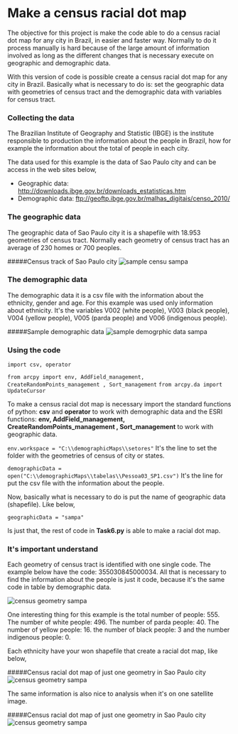 # Make a census racial dot map


The objective for this project is make the code able to do a census racial dot map for any city in Brazil, 
in easier and faster way. Normally to do it process manually is hard because of the large amount 
of information involved as long as the different changes that is necessary execute on geographic 
and demographic data. 

With this version of code is possible create a census racial dot map for any city in Brazil. Basically what is necessary to 
do is: set the geographic data with geometries of census tract and the demographic data with variables for census tract.

### Collecting the data

The Brazilian Institute of Geography and Statistic (IBGE) is the institute responsible to 
production the information about the people in Brazil, how for example the information about the total of
people in each city. 

The data used for this example is the data of Sao Paulo city and can be access in the web sites below, 

- Geographic data: http://downloads.ibge.gov.br/downloads_estatisticas.htm
- Demographic data: ftp://geoftp.ibge.gov.br/malhas_digitais/censo_2010/

### The geographic data

The geographic data of Sao Paulo city it is a shapefile with 18.953 geometries of census tract. Normally 
each geometry of census tract has an average of 230 homes or 700 peoples.

#####Census track of Sao Paulo city
![sample censu sampa](http://i.imgur.com/4GzK7SX.png)

### The demographic data
The demographic data it is a csv file with the information about the ethnicity, gender and age. 
For this example was used only information about ethnicity. It's the variables V002 (white people), 
V003 (black people), V004 (yellow people), V005 (parda people) and V006 (indigenous people).

#####Sample demographic data
![sample demogrphic data sampa](http://i.imgur.com/WWWpSwx.png)

### Using the code

``import csv, operator``

``from arcpy import env, AddField_management, CreateRandomPoints_management , Sort_management``
``from arcpy.da import UpdateCursor``

To make a census racial dot map is necessary import the standard functions of python: **csv** and **operator** to work with 
demographic data and the ESRI functions: **env, AddField_management, CreateRandomPoints_management , Sort_management** to work with geographic data.

``env.workspace = "C:\\demographicMaps\\setores"``
It's the line to set the folder with the geometries of census of city or states.

``demographicData = open("C:\\demographicMaps\\tabelas\\Pessoa03_SP1.csv")``
It's the line for put the csv file with the information about the people.

Now, basically what is necessary to do is put the name of geographic data (shapefile). Like below,

``geographicData = "sampa"``

Is just that, the rest of code in **Task6.py** is able to make a racial dot map. 

### It's important understand

Each geometry of census tract is identified with one single code. The example below have the code: 
355030845000034. All that is necessary to find the information about the people is just it code, because it's 
the same code in table by demographic data.

![census geometry sampa](http://i.imgur.com/w5ASJ7Z.png)
  
One interesting thing for this example is the total number of people: 555. The number of white people: 496. 
The number of parda people: 40. The number of yellow people: 16. the number of black people: 3 and the 
number indigenous people: 0. 

Each ethnicity have your won shapefile that create a racial dot map, like below,

#####Census racial dot map of just one geometry in Sao Paulo city
![census geometry sampa](http://i.imgur.com/6Lvwdyx.png)
 
The same information is also nice to analysis when it's on one satellite image.

#####Census racial dot map of just one geometry in Sao Paulo city
![census geometry sampa](http://i.imgur.com/n2Q6IYC.jpg)
